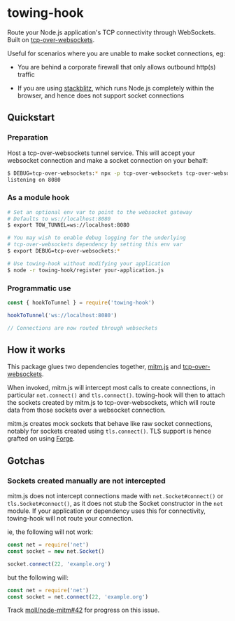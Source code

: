 # towing-hook

Route your Node.js application's TCP connectivity through WebSockets. 
Built on [tcp-over-websockets](https://github.com/derhuerst/tcp-over-websockets).

Useful for scenarios where you are unable to make socket connections, eg:

- You are behind a corporate firewall that only allows outbound http(s) traffic

- If you are using [stackblitz](https://stackblitz.com/), which runs Node.js 
  completely within the browser, and hence does not support socket connections

## Quickstart

### Preparation

Host a tcp-over-websockets tunnel service. This will accept your 
websocket connection and make a socket connection on your behalf:

```sh
$ DEBUG=tcp-over-websockets:* npx -p tcp-over-websockets tcp-over-websockets-server
listening on 8080
```

### As a module hook

```sh
# Set an optional env var to point to the websocket gateway
# Defaults to ws://localhost:8080
$ export TOW_TUNNEL=ws://localhost:8080

# You may wish to enable debug logging for the underlying
# tcp-over-websockets dependency by setting this env var
$ export DEBUG=tcp-over-websockets:*

# Use towing-hook without modifying your application
$ node -r towing-hook/register your-application.js

```

### Programmatic use

```js
const { hookToTunnel } = require('towing-hook')

hookToTunnel('ws://localhost:8080')

// Connections are now routed through websockets

```

## How it works

This package glues two dependencies together, 
[mitm.js](https://github.com/moll/node-mitm) and 
[tcp-over-websockets](https://github.com/derhuerst/tcp-over-websockets).

When invoked, mitm.js will intercept most calls to create connections,
in particular `net.connect()` and `tls.connect()`. towing-hook will then
to attach the sockets created by mitm.js to tcp-over-websockets, which will
route data from those sockets over a websocket connection.

mitm.js creates mock sockets that behave like raw socket connections, 
notably for sockets created using `tls.connect()`. TLS support is hence
grafted on using [Forge](https://github.com/digitalbazaar/forge).

## Gotchas

### Sockets created manually are not intercepted

mitm.js does not intercept connections made with `net.Socket#connect()`
or `tls.Socket#connect()`, as it does not stub the Socket constructor 
in the `net` module. If your application or dependency uses this for 
connectivity, towing-hook will not route your connection. 

ie, the following will not work:

```js
const net = require('net')
const socket = new net.Socket()

socket.connect(22, 'example.org')
```

but the following will:

```js
const net = require('net')
const socket = net.connect(22, 'example.org')
```

Track [moll/node-mitm#42](https://github.com/moll/node-mitm/issues/42)
for progress on this issue.
